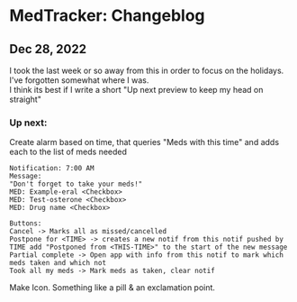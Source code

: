 # MedTracker: Changeblog

## Dec 28, 2022
I took the last week or so away from this in order to focus on the holidays. I've forgotten somewhat where I was. \
I think its best if I write a short "Up next preview to keep my head on straight"

### Up next: 
Create alarm based on time, that queries "Meds with this time" and adds each to the list of meds needed
```
Notification: 7:00 AM
Message:
"Don't forget to take your meds!"
MED: Example-eral <Checkbox>
MED: Test-osterone <Checkbox>
MED: Drug name <Checkbox>

Buttons: 
Cancel -> Marks all as missed/cancelled
Postpone for <TIME> -> creates a new notif from this notif pushed by TIME add "Postponed from <THIS-TIME>" to the start of the new message 
Partial complete -> Open app with info from this notif to mark which meds taken and which not
Took all my meds -> Mark meds as taken, clear notif
```

Make Icon. Something like a pill & an exclamation point.